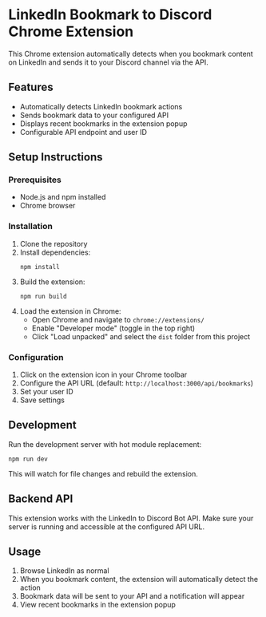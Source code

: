 # LinkedIn Bookmark to Discord Chrome Extension

This Chrome extension automatically detects when you bookmark content on LinkedIn and sends it to your Discord channel via the API.

## Features

- Automatically detects LinkedIn bookmark actions
- Sends bookmark data to your configured API
- Displays recent bookmarks in the extension popup
- Configurable API endpoint and user ID

## Setup Instructions

### Prerequisites

- Node.js and npm installed
- Chrome browser

### Installation

1. Clone the repository
2. Install dependencies:
   ```
   npm install
   ```
3. Build the extension:
   ```
   npm run build
   ```
4. Load the extension in Chrome:
   - Open Chrome and navigate to `chrome://extensions/`
   - Enable "Developer mode" (toggle in the top right)
   - Click "Load unpacked" and select the `dist` folder from this project

### Configuration

1. Click on the extension icon in your Chrome toolbar
2. Configure the API URL (default: `http://localhost:3000/api/bookmarks`)
3. Set your user ID
4. Save settings

## Development

Run the development server with hot module replacement:

```
npm run dev
```

This will watch for file changes and rebuild the extension.

## Backend API

This extension works with the LinkedIn to Discord Bot API. Make sure your server is running and accessible at the configured API URL.

## Usage

1. Browse LinkedIn as normal
2. When you bookmark content, the extension will automatically detect the action
3. Bookmark data will be sent to your API and a notification will appear
4. View recent bookmarks in the extension popup

